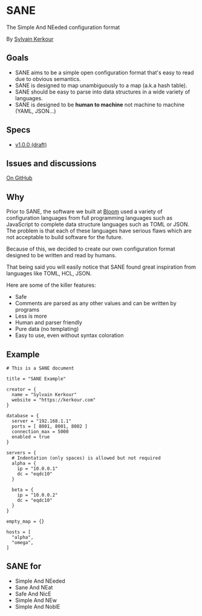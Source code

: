 # SANE

The Simple And NEeded configuration format

By <a href="https://kerkour.com" target="_blank" rel="noopener noreferrer">Sylvain Kerkour</a>

## Goals

* SANE aims to be a simple open configuration format that's easy to read due to obvious semantics.
* SANE is designed to map unambiguously to a map (a.k.a hash table).
* SANE should be easy to parse into data structures in a wide variety of languages.
* SANE is designed to be **human to machine** not machine to machine (YAML, JSON...)



## Specs

* [v1.0.0 (draft)](versions/v1.0.0)



## Issues and discussions

<a href="https://github.com/bloom42/sane/issues" target="_blank" rel="noopener">On GitHub</a>


## Why

Prior to SANE, the software we built at [Bloom](https://bloom.sh) used a variety of
configuration languages from full programming languages such as JavaScript to complete data structure
languages such as TOML or JSON. The problem is that each of these languages have serious flaws which are
not acceptable to build software for the future.

Because of this, we decided to create our own configuration format designed to be written and read
by humans.

That being said you will easily notice that SANE found great inspiration from languages like TOML,
HCL, JSON.

Here are some of the killer features:

* Safe
* Comments are parsed as any other values and can be written by programs
* Less is more
* Human and parser friendly
* Pure data (no templating)
* Easy to use, even without syntax coloration



## Example

```sane
# This is a SANE document

title = "SANE Example"

creator = {
  name = "Sylvain Kerkour"
  website = "https://kerkour.com"
}

database = {
  server = "192.168.1.1"
  ports = [ 8001, 8001, 8002 ]
  connection_max = 5000
  enabled = true
}

servers = {
  # Indentation (only spaces) is allowed but not required
  alpha = {
    ip = "10.0.0.1"
    dc = "eqdc10"
  }

  beta = {
    ip = "10.0.0.2"
    dc = "eqdc10"
  }
}

empty_map = {}

hosts = [
  "alpha",
  "omega",
]
```

## SANE for

* Simple And NEeded
* Sane And NEat
* Safe And NicE
* Simple And NEw
* Simple And NoblE
